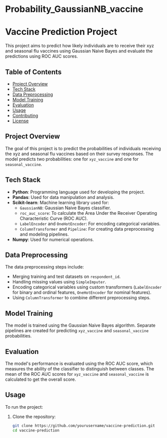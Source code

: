 # Probability_GaussianNB_vaccine
# Vaccine Prediction Project

This project aims to predict how likely individuals are to receive their xyz and seasonal flu vaccines using Gaussian Naive Bayes and evaluate the predictions using ROC AUC scores.

## Table of Contents
- [Project Overview](#project-overview)
- [Tech Stack](#tech-stack)
- [Data Preprocessing](#data-preprocessing)
- [Model Training](#model-training)
- [Evaluation](#evaluation)
- [Usage](#usage)
- [Contributing](#contributing)
- [License](#license)

## Project Overview
The goal of this project is to predict the probabilities of individuals receiving the xyz and seasonal flu vaccines based on their survey responses. The model predicts two probabilities: one for `xyz_vaccine` and one for `seasonal_vaccine`.

## Tech Stack
- **Python**: Programming language used for developing the project.
- **Pandas**: Used for data manipulation and analysis.
- **Scikit-learn**: Machine learning library used for:
  - `GaussianNB`: Gaussian Naive Bayes classifier.
  - `roc_auc_score`: To calculate the Area Under the Receiver Operating Characteristic Curve (ROC AUC).
  - `LabelEncoder` and `OneHotEncoder`: For encoding categorical variables.
  - `ColumnTransformer` and `Pipeline`: For creating data preprocessing and modeling pipelines.
- **Numpy**: Used for numerical operations.

## Data Preprocessing
The data preprocessing steps include:
- Merging training and test datasets on `respondent_id`.
- Handling missing values using `SimpleImputer`.
- Encoding categorical variables using custom transformers (`LabelEncoder` for binary and ordinal features, `OneHotEncoder` for nominal features).
- Using `ColumnTransformer` to combine different preprocessing steps.

## Model Training
The model is trained using the Gaussian Naive Bayes algorithm. Separate pipelines are created for predicting `xyz_vaccine` and `seasonal_vaccine` probabilities.

## Evaluation
The model's performance is evaluated using the ROC AUC score, which measures the ability of the classifier to distinguish between classes. The mean of the ROC AUC scores for `xyz_vaccine` and `seasonal_vaccine` is calculated to get the overall score.

## Usage
To run the project:
1. Clone the repository:
   ```bash
   git clone https://github.com/yourusername/vaccine-prediction.git
   cd vaccine-prediction
